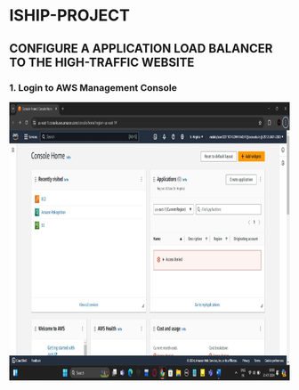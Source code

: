 
# ISHIP-PROJECT
## CONFIGURE A APPLICATION LOAD BALANCER TO THE HIGH-TRAFFIC WEBSITE
### 1.	Login to AWS Management Console

<p align="center">
  <img src="https://github.com/22MH1A42H7/ISHIP-PROJECT/blob/main/JPG'S/1.jpg" width="800" height="500">
</p>
